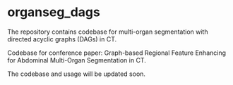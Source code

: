# organseg_dags
The repository contains codebase for multi-organ segmentation with directed acyclic graphs (DAGs) in CT.

Codebase for conference paper: Graph-based Regional Feature Enhancing for Abdominal Multi-Organ Segmentation in CT.

The codebase and usage will be updated soon.
